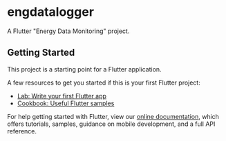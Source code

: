 # engdatalogger

A Flutter "Energy Data Monitoring" project.

## Getting Started

This project is a starting point for a Flutter application.

A few resources to get you started if this is your first Flutter project:

- [Lab: Write your first Flutter app](https://flutter.dev/docs/get-started/codelab)
- [Cookbook: Useful Flutter samples](https://flutter.dev/docs/cookbook)

For help getting started with Flutter, view our
[online documentation](https://flutter.dev/docs), which offers tutorials,
samples, guidance on mobile development, and a full API reference.

<!--   keytool -genkey -v -keystore C:\Users\ASUS\Desktop\key.jks -storetype JKS -keyalg RSA -keysize 2048 -validity 10000 -alias key -->
